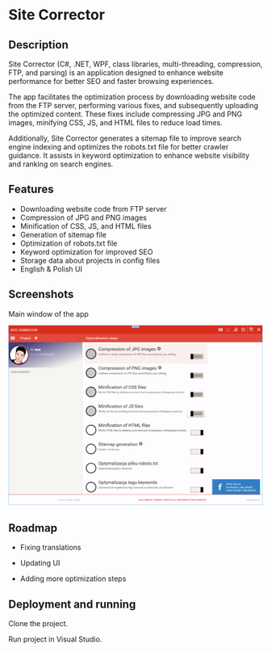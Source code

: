 # Site Corrector


## Description

Site Corrector (C#, .NET, WPF, class libraries, multi-threading, compression, FTP, and parsing) is an application designed to enhance website performance for better SEO and faster browsing experiences.

The app facilitates the optimization process by downloading website code from the FTP server, performing various fixes, and subsequently uploading the optimized content. These fixes include compressing JPG and PNG images, minifying CSS, JS, and HTML files to reduce load times.

Additionally, Site Corrector generates a sitemap file to improve search engine indexing and optimizes the robots.txt file for better crawler guidance. It assists in keyword optimization to enhance website visibility and ranking on search engines.


## Features

- Downloading website code from FTP server 
- Compression of JPG and PNG images
- Minification of CSS, JS, and HTML files
- Generation of sitemap file
- Optimization of robots.txt file
- Keyword optimization for improved SEO
- Storage data about projects in config files
- English & Polish UI


## Screenshots

Main window of the app

![App Screenshot](Site%20Corrector/docs/img/main.png)


## Roadmap

- Fixing translations

- Updating UI

- Adding more optimization steps


## Deployment and running

Clone the project.

Run project in Visual Studio.